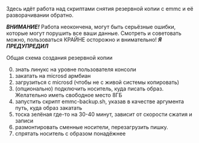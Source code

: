 Здесь идёт работа над скриптами снятия резервной копии с emmc и её разворачивании обратно.

***ВНИМАНИЕ!*** Работа неокончена, могут быть серьёзные ошибки, которые могут порушить все ваши данные. 
Смотреть и советовать можно, пользоваться КРАЙНЕ осторожно и внимательно!
***Я ПРЕДУПРЕДИЛ***

Общая схема создания резервной копии

0. знать линукс на уровне пользователя консоли
1. закатать на microsd армбиан
2. загрузиться с microsd (чтобы не с живой системы копировать)
3. (опционально) подключить носитель, куда писать образ. Желательно иметь свободное место 8ГБ
4. запустить скрипт emmc-backup.sh, указав в качестве аргумента путь, куда образ закатать
5. тоска зелёная где-то на 30-40 минут, зависит от скорости сжатия и записи
6. размонтировать сменные носители, перезагрузить пишку.
7. спрятать носитель с образом понадёжнее
